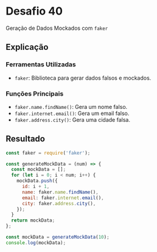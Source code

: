 # Desafio 40

Geração de Dados Mockados com `faker`

## Explicação

### Ferramentas Utilizadas

- `faker`: Biblioteca para gerar dados falsos e mockados.

### Funções Principais

- `faker.name.findName()`: Gera um nome falso.
- `faker.internet.email()`: Gera um email falso.
- `faker.address.city()`: Gera uma cidade falsa.

## Resultado

```js
const faker = require('faker');

const generateMockData = (num) => {
  const mockData = [];
  for (let i = 0; i < num; i++) {
    mockData.push({
      id: i + 1,
      name: faker.name.findName(),
      email: faker.internet.email(),
      city: faker.address.city(),
    });
  }
  return mockData;
};

const mockData = generateMockData(10);
console.log(mockData);
```